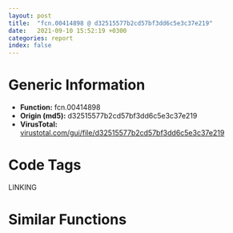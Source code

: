 ```yaml
---
layout: post
title:  "fcn.00414898 @ d32515577b2cd57bf3dd6c5e3c37e219"
date:   2021-09-10 15:52:19 +0300
categories: report
index: false
---
```


# Generic Information
- **Function:** fcn.00414898
- **Origin (md5):** d32515577b2cd57bf3dd6c5e3c37e219
- **VirusTotal:** [virustotal.com/gui/file/d32515577b2cd57bf3dd6c5e3c37e219][virustotal_ref]

# Code Tags
<span class="tag" id="LINKING">LINKING</span>


# Similar Functions
<script type="text/javascript" src="https://www.gstatic.com/charts/loader.js"></script>
<script type="text/javascript">

    google.charts.load('current', {'packages':['corechart']});
    google.charts.setOnLoadCallback(drawChart);

    function drawChart() {
    var data = new google.visualization.DataTable();
        data.addColumn('number', 'X');
        data.addColumn('number', 'Y');
        data.addColumn({type: 'string', role: 'tooltip', 'p': {'html': true}});
        data.addColumn({'type': 'string', 'role': 'style'});
        
        data.addRows([
    [30.375001907348633, -57.48801803588867, '<b><a href="/report/fcn.00414898@d32515577b2cd57bf3dd6c5e3c37e219">fcn.00414898</a><br>@d32515577b2cd57bf3dd6c5e3c37e219</b><br><br>push 0<br>call dword[sym.imp.KERNEL32.dll_GetModuleHandleW]<br>mov ecx eax<br>test ecx ecx<br>jne 0x4148a9<br>xor al al<br>ret<br>mov eax 0x5a4d<br>cmp word[ecx] ax<br>jne 0x4148a6<br>mov eax dword[ecx+0x3c]<br>add eax ecx<br>cmp dword[eax] 0x4550<br>jne 0x4148a6<br>mov ecx 0x10b<br>cmp word[eax+0x18] cx<br>jne 0x4148a6<br>cmp dword[eax+0x74] 0xe<br>jbe 0x4148a6<br>cmp dword[eax+0xe8] 0<br>setne al<br>ret<br>', 'point { fill-color: #e0440e; }'],
[70.84146118164062, -32.65839385986328, '<b><a href="/report/fcn.00409d19@0b073c89b077a27e3496540be7574e33">fcn.00409d19</a><br>@0b073c89b077a27e3496540be7574e33</b><br><br>push 0<br>call dword[sym.imp.KERNEL32.dll_GetModuleHandleW]<br>mov ecx eax<br>test ecx ecx<br>jne 0x409d2a<br>xor al al<br>ret<br>mov eax 0x5a4d<br>cmp word[ecx] ax<br>jne 0x409d27<br>mov eax dword[ecx+0x3c]<br>add eax ecx<br>cmp dword[eax] 0x4550<br>jne 0x409d27<br>mov ecx 0x10b<br>cmp word[eax+0x18] cx<br>jne 0x409d27<br>cmp dword[eax+0x74] 0xe<br>jbe 0x409d27<br>cmp dword[eax+0xe8] 0<br>setne al<br>ret<br>', 'null'],
[66.98311614990234, -87.16788482666016, '<b><a href="/report/fcn.004231b2@c0371bf2f84d37acabd30e547b4cc5fa">fcn.004231b2</a><br>@c0371bf2f84d37acabd30e547b4cc5fa</b><br><br>push 0<br>call dword[sym.imp.KERNEL32.dll_GetModuleHandleW]<br>mov ecx eax<br>test ecx ecx<br>jne 0x4231c3<br>xor al al<br>ret<br>mov eax 0x5a4d<br>cmp word[ecx] ax<br>jne 0x4231c0<br>mov eax dword[ecx+0x3c]<br>add eax ecx<br>cmp dword[eax] 0x4550<br>jne 0x4231c0<br>mov ecx 0x10b<br>cmp word[eax+0x18] cx<br>jne 0x4231c0<br>cmp dword[eax+0x74] 0xe<br>jbe 0x4231c0<br>cmp dword[eax+0xe8] 0<br>setne al<br>ret<br>', 'null'],
[-8.078499794006348, -29.608266830444336, '<b><a href="/report/fcn.0040f580@ce89505d1998cb8719c6ac390eeeb98e">fcn.0040f580</a><br>@ce89505d1998cb8719c6ac390eeeb98e</b><br><br>push 0<br>call dword[sym.imp.KERNEL32.dll_GetModuleHandleW]<br>mov ecx eax<br>test ecx ecx<br>jne 0x40f591<br>xor al al<br>ret<br>mov eax 0x5a4d<br>cmp word[ecx] ax<br>jne 0x40f58e<br>mov eax dword[ecx+0x3c]<br>add eax ecx<br>cmp dword[eax] 0x4550<br>jne 0x40f58e<br>mov ecx 0x10b<br>cmp word[eax+0x18] cx<br>jne 0x40f58e<br>cmp dword[eax+0x74] 0xe<br>jbe 0x40f58e<br>cmp dword[eax+0xe8] 0<br>setne al<br>ret<br>', 'null'],
[-8.356291770935059, -84.25257873535156, '<b><a href="/report/fcn.00404f86@48311276b3cd8adebcd777f7aad326b2">fcn.00404f86</a><br>@48311276b3cd8adebcd777f7aad326b2</b><br><br>push 0<br>call dword[sym.imp.KERNEL32.dll_GetModuleHandleW]<br>mov ecx eax<br>test ecx ecx<br>jne 0x404f97<br>xor al al<br>ret<br>mov eax 0x5a4d<br>cmp word[ecx] ax<br>jne 0x404f94<br>mov eax dword[ecx+0x3c]<br>add eax ecx<br>cmp dword[eax] 0x4550<br>jne 0x404f94<br>mov ecx 0x10b<br>cmp word[eax+0x18] cx<br>jne 0x404f94<br>cmp dword[eax+0x74] 0xe<br>jbe 0x404f94<br>cmp dword[eax+0xe8] 0<br>setne al<br>ret<br>', 'null'],
[47.901710510253906, -17.744937896728516, '<b><a href="/report/fcn.0046e752@6f3954a480bef11309decb3759df55ad">fcn.0046e752</a><br>@6f3954a480bef11309decb3759df55ad</b><br><br>push 0<br>call dword[sym.imp.KERNEL32.dll_GetModuleHandleW]<br>mov ecx eax<br>test ecx ecx<br>jne 0x46e763<br>xor al al<br>ret<br>mov eax 0x5a4d<br>cmp word[ecx] ax<br>jne 0x46e760<br>mov eax dword[ecx+0x3c]<br>add eax ecx<br>cmp dword[eax] 0x4550<br>jne 0x46e760<br>mov ecx 0x10b<br>cmp word[eax+0x18] cx<br>jne 0x46e760<br>cmp dword[eax+0x74] 0xe<br>jbe 0x46e760<br>cmp dword[eax+0xe8] 0<br>setne al<br>ret<br>', 'null'],
[42.79126739501953, -99.18875885009766, '<b><a href="/report/fcn.00415727@d59f9c4f445b9f980173dec064f55091">fcn.00415727</a><br>@d59f9c4f445b9f980173dec064f55091</b><br><br>push 0<br>call dword[sym.imp.KERNEL32.dll_GetModuleHandleW]<br>mov ecx eax<br>test ecx ecx<br>jne 0x415738<br>xor al al<br>ret<br>mov eax 0x5a4d<br>cmp word[ecx] ax<br>jne 0x415735<br>mov eax dword[ecx+0x3c]<br>add eax ecx<br>cmp dword[eax] 0x4550<br>jne 0x415735<br>mov ecx 0x10b<br>cmp word[eax+0x18] cx<br>jne 0x415735<br>cmp dword[eax+0x74] 0xe<br>jbe 0x415735<br>cmp dword[eax+0xe8] 0<br>setne al<br>ret<br>', 'null'],
[14.276883125305176, -98.82317352294922, '<b><a href="/report/fcn.00401db1@70e9569a63e2c5481707e2ba7c663021">fcn.00401db1</a><br>@70e9569a63e2c5481707e2ba7c663021</b><br><br>push 0<br>call dword[sym.imp.KERNEL32.dll_GetModuleHandleW]<br>mov ecx eax<br>test ecx ecx<br>jne 0x401dc2<br>xor al al<br>ret<br>mov eax 0x5a4d<br>cmp word[ecx] ax<br>jne 0x401dbf<br>mov eax dword[ecx+0x3c]<br>add eax ecx<br>cmp dword[eax] 0x4550<br>jne 0x401dbf<br>mov ecx 0x10b<br>cmp word[eax+0x18] cx<br>jne 0x401dbf<br>cmp dword[eax+0x74] 0xe<br>jbe 0x401dbf<br>cmp dword[eax+0xe8] 0<br>setne al<br>ret<br>', 'null'],
[9.285264015197754, -68.08206176757812, '<b><a href="/report/fcn.004231a2@368dd66411b8b6ce2bcd15b0e14af5c0">fcn.004231a2</a><br>@368dd66411b8b6ce2bcd15b0e14af5c0</b><br><br>push 0<br>call dword[sym.imp.KERNEL32.dll_GetModuleHandleW]<br>mov ecx eax<br>test ecx ecx<br>jne 0x4231b3<br>xor al al<br>ret<br>mov eax 0x5a4d<br>cmp word[ecx] ax<br>jne 0x4231b0<br>mov eax dword[ecx+0x3c]<br>add eax ecx<br>cmp dword[eax] 0x4550<br>jne 0x4231b0<br>mov ecx 0x10b<br>cmp word[eax+0x18] cx<br>jne 0x4231b0<br>cmp dword[eax+0x74] 0xe<br>jbe 0x4231b0<br>cmp dword[eax+0xe8] 0<br>setne al<br>ret<br>', 'null'],
[74.31239318847656, -60.3797721862793, '<b><a href="/report/fcn.0046e752@83f49824bfe7c3c24f4b74a2ba6ab65b">fcn.0046e752</a><br>@83f49824bfe7c3c24f4b74a2ba6ab65b</b><br><br>push 0<br>call dword[sym.imp.KERNEL32.dll_GetModuleHandleW]<br>mov ecx eax<br>test ecx ecx<br>jne 0x46e763<br>xor al al<br>ret<br>mov eax 0x5a4d<br>cmp word[ecx] ax<br>jne 0x46e760<br>mov eax dword[ecx+0x3c]<br>add eax ecx<br>cmp dword[eax] 0x4550<br>jne 0x46e760<br>mov ecx 0x10b<br>cmp word[eax+0x18] cx<br>jne 0x46e760<br>cmp dword[eax+0x74] 0xe<br>jbe 0x46e760<br>cmp dword[eax+0xe8] 0<br>setne al<br>ret<br>', 'null'],
[28.768739700317383, -79.8891372680664, '<b><a href="/report/fcn.005673bf@9c2b894b84f59672d8be2e984066f76f">fcn.005673bf</a><br>@9c2b894b84f59672d8be2e984066f76f</b><br><br>push 0<br>call dword[sym.imp.KERNEL32.dll_GetModuleHandleW]<br>mov ecx eax<br>test ecx ecx<br>jne 0x5673d0<br>xor al al<br>ret<br>mov eax 0x5a4d<br>cmp word[ecx] ax<br>jne 0x5673cd<br>mov eax dword[ecx+0x3c]<br>add eax ecx<br>cmp dword[eax] 0x4550<br>jne 0x5673cd<br>mov ecx 0x10b<br>cmp word[eax+0x18] cx<br>jne 0x5673cd<br>cmp dword[eax+0x74] 0xe<br>jbe 0x5673cd<br>cmp dword[eax+0xe8] 0<br>setne al<br>ret<br>', 'null'],
[-13.755805015563965, -56.685428619384766, '<b><a href="/report/fcn.0040efc0@b9e7701b101639a92238161f00b7471e">fcn.0040efc0</a><br>@b9e7701b101639a92238161f00b7471e</b><br><br>push 0<br>call dword[sym.imp.KERNEL32.dll_GetModuleHandleW]<br>mov ecx eax<br>test ecx ecx<br>jne 0x40efd1<br>xor al al<br>ret<br>mov eax 0x5a4d<br>cmp word[ecx] ax<br>jne 0x40efce<br>mov eax dword[ecx+0x3c]<br>add eax ecx<br>cmp dword[eax] 0x4550<br>jne 0x40efce<br>mov ecx 0x10b<br>cmp word[eax+0x18] cx<br>jne 0x40efce<br>cmp dword[eax+0x74] 0xe<br>jbe 0x40efce<br>cmp dword[eax+0xe8] 0<br>setne al<br>ret<br>', 'null'],
[16.424415588378906, -17.365428924560547, '<b><a href="/report/fcn.004328a6@8d996434378dbdbb47e86342be5446c7">fcn.004328a6</a><br>@8d996434378dbdbb47e86342be5446c7</b><br><br>push 0<br>call dword[sym.imp.KERNEL32.dll_GetModuleHandleW]<br>mov ecx eax<br>test ecx ecx<br>jne 0x4328b7<br>xor al al<br>ret<br>mov eax 0x5a4d<br>cmp word[ecx] ax<br>jne 0x4328b4<br>mov eax dword[ecx+0x3c]<br>add eax ecx<br>cmp dword[eax] 0x4550<br>jne 0x4328b4<br>mov ecx 0x10b<br>cmp word[eax+0x18] cx<br>jne 0x4328b4<br>cmp dword[eax+0x74] 0xe<br>jbe 0x4328b4<br>cmp dword[eax+0xe8] 0<br>setne al<br>ret<br>', 'null'],
[51.64464569091797, -47.17885208129883, '<b><a href="/report/fcn.0040efc0@9060907d555cecab3519fcbc82318d7e">fcn.0040efc0</a><br>@9060907d555cecab3519fcbc82318d7e</b><br><br>push 0<br>call dword[sym.imp.KERNEL32.dll_GetModuleHandleW]<br>mov ecx eax<br>test ecx ecx<br>jne 0x40efd1<br>xor al al<br>ret<br>mov eax 0x5a4d<br>cmp word[ecx] ax<br>jne 0x40efce<br>mov eax dword[ecx+0x3c]<br>add eax ecx<br>cmp dword[eax] 0x4550<br>jne 0x40efce<br>mov ecx 0x10b<br>cmp word[eax+0x18] cx<br>jne 0x40efce<br>cmp dword[eax+0x74] 0xe<br>jbe 0x40efce<br>cmp dword[eax+0xe8] 0<br>setne al<br>ret<br>', 'null'],
[49.87192916870117, -70.4324722290039, '<b><a href="/report/fcn.0040efc0@41d541db4a17e11df1b616218be77825">fcn.0040efc0</a><br>@41d541db4a17e11df1b616218be77825</b><br><br>push 0<br>call dword[sym.imp.KERNEL32.dll_GetModuleHandleW]<br>mov ecx eax<br>test ecx ecx<br>jne 0x40efd1<br>xor al al<br>ret<br>mov eax 0x5a4d<br>cmp word[ecx] ax<br>jne 0x40efce<br>mov eax dword[ecx+0x3c]<br>add eax ecx<br>cmp dword[eax] 0x4550<br>jne 0x40efce<br>mov ecx 0x10b<br>cmp word[eax+0x18] cx<br>jne 0x40efce<br>cmp dword[eax+0x74] 0xe<br>jbe 0x40efce<br>cmp dword[eax+0xe8] 0<br>setne al<br>ret<br>', 'null'],
[31.945486068725586, -35.17598342895508, '<b><a href="/report/fcn.0040efc0@e9c6b3bcaa2edc455cb26f1e0f4a513a">fcn.0040efc0</a><br>@e9c6b3bcaa2edc455cb26f1e0f4a513a</b><br><br>push 0<br>call dword[sym.imp.KERNEL32.dll_GetModuleHandleW]<br>mov ecx eax<br>test ecx ecx<br>jne 0x40efd1<br>xor al al<br>ret<br>mov eax 0x5a4d<br>cmp word[ecx] ax<br>jne 0x40efce<br>mov eax dword[ecx+0x3c]<br>add eax ecx<br>cmp dword[eax] 0x4550<br>jne 0x40efce<br>mov ecx 0x10b<br>cmp word[eax+0x18] cx<br>jne 0x40efce<br>cmp dword[eax+0x74] 0xe<br>jbe 0x40efce<br>cmp dword[eax+0xe8] 0<br>setne al<br>ret<br>', 'null'],
[10.576363563537598, -44.88001251220703, '<b><a href="/report/fcn.0040efc0@1bf3bcaca0e582026c935549bb7d8a33">fcn.0040efc0</a><br>@1bf3bcaca0e582026c935549bb7d8a33</b><br><br>push 0<br>call dword[sym.imp.KERNEL32.dll_GetModuleHandleW]<br>mov ecx eax<br>test ecx ecx<br>jne 0x40efd1<br>xor al al<br>ret<br>mov eax 0x5a4d<br>cmp word[ecx] ax<br>jne 0x40efce<br>mov eax dword[ecx+0x3c]<br>add eax ecx<br>cmp dword[eax] 0x4550<br>jne 0x40efce<br>mov ecx 0x10b<br>cmp word[eax+0x18] cx<br>jne 0x40efce<br>cmp dword[eax+0x74] 0xe<br>jbe 0x40efce<br>cmp dword[eax+0xe8] 0<br>setne al<br>ret<br>', 'null'],
[-62.95806884765625, 175.7012939453125, '<b><a href="/report/fcn.00416552@368dd66411b8b6ce2bcd15b0e14af5c0">fcn.00416552</a><br>@368dd66411b8b6ce2bcd15b0e14af5c0</b><br><br>push 0<br>call dword[sym.imp.KERNEL32.dll_GetModuleHandleW]<br>test eax eax<br>je 0x416592<br>mov ecx 0x5a4d<br>cmp word[eax] cx<br>jne 0x416592<br>mov ecx dword[eax+0x3c]<br>add ecx eax<br>cmp dword[ecx] 0x4550<br>jne 0x416592<br>mov eax 0x10b<br>cmp word[ecx+0x18] ax<br>jne 0x416592<br>cmp dword[ecx+0x74] 0xe<br>jbe 0x416592<br>cmp dword[ecx+0xe8] 0<br>je 0x416592<br>mov al 1<br>ret<br>xor al al<br>ret<br>', 'null'],
[-48.31877899169922, 191.1939697265625, '<b><a href="/report/fcn.00408b87@ce89505d1998cb8719c6ac390eeeb98e">fcn.00408b87</a><br>@ce89505d1998cb8719c6ac390eeeb98e</b><br><br>push 0<br>call dword[sym.imp.KERNEL32.dll_GetModuleHandleW]<br>test eax eax<br>je 0x408bc7<br>mov ecx 0x5a4d<br>cmp word[eax] cx<br>jne 0x408bc7<br>mov ecx dword[eax+0x3c]<br>add ecx eax<br>cmp dword[ecx] 0x4550<br>jne 0x408bc7<br>mov eax 0x10b<br>cmp word[ecx+0x18] ax<br>jne 0x408bc7<br>cmp dword[ecx+0x74] 0xe<br>jbe 0x408bc7<br>cmp dword[ecx+0xe8] 0<br>je 0x408bc7<br>mov al 1<br>ret<br>xor al al<br>ret<br>', 'null'],
[-20.511186599731445, 220.42153930664062, '<b><a href="/report/fcn.004085c2@9060907d555cecab3519fcbc82318d7e">fcn.004085c2</a><br>@9060907d555cecab3519fcbc82318d7e</b><br><br>push 0<br>call dword[sym.imp.KERNEL32.dll_GetModuleHandleW]<br>test eax eax<br>je 0x408602<br>mov ecx 0x5a4d<br>cmp word[eax] cx<br>jne 0x408602<br>mov ecx dword[eax+0x3c]<br>add ecx eax<br>cmp dword[ecx] 0x4550<br>jne 0x408602<br>mov eax 0x10b<br>cmp word[ecx+0x18] ax<br>jne 0x408602<br>cmp dword[ecx+0x74] 0xe<br>jbe 0x408602<br>cmp dword[ecx+0xe8] 0<br>je 0x408602<br>mov al 1<br>ret<br>xor al al<br>ret<br>', 'null'],
[-12.352054595947266, 198.84095764160156, '<b><a href="/report/fcn.004085c2@b9e7701b101639a92238161f00b7471e">fcn.004085c2</a><br>@b9e7701b101639a92238161f00b7471e</b><br><br>push 0<br>call dword[sym.imp.KERNEL32.dll_GetModuleHandleW]<br>test eax eax<br>je 0x408602<br>mov ecx 0x5a4d<br>cmp word[eax] cx<br>jne 0x408602<br>mov ecx dword[eax+0x3c]<br>add ecx eax<br>cmp dword[ecx] 0x4550<br>jne 0x408602<br>mov eax 0x10b<br>cmp word[ecx+0x18] ax<br>jne 0x408602<br>cmp dword[ecx+0x74] 0xe<br>jbe 0x408602<br>cmp dword[ecx+0xe8] 0<br>je 0x408602<br>mov al 1<br>ret<br>xor al al<br>ret<br>', 'null'],
[-42.48397445678711, 227.2731475830078, '<b><a href="/report/fcn.0045d443@6f3954a480bef11309decb3759df55ad">fcn.0045d443</a><br>@6f3954a480bef11309decb3759df55ad</b><br><br>push 0<br>call dword[sym.imp.KERNEL32.dll_GetModuleHandleW]<br>test eax eax<br>je 0x45d483<br>mov ecx 0x5a4d<br>cmp word[eax] cx<br>jne 0x45d483<br>mov ecx dword[eax+0x3c]<br>add ecx eax<br>cmp dword[ecx] 0x4550<br>jne 0x45d483<br>mov eax 0x10b<br>cmp word[ecx+0x18] ax<br>jne 0x45d483<br>cmp dword[ecx+0x74] 0xe<br>jbe 0x45d483<br>cmp dword[ecx+0xe8] 0<br>je 0x45d483<br>mov al 1<br>ret<br>xor al al<br>ret<br>', 'null'],
[-35.16365432739258, 204.93020629882812, '<b><a href="/report/fcn.004085c2@41d541db4a17e11df1b616218be77825">fcn.004085c2</a><br>@41d541db4a17e11df1b616218be77825</b><br><br>push 0<br>call dword[sym.imp.KERNEL32.dll_GetModuleHandleW]<br>test eax eax<br>je 0x408602<br>mov ecx 0x5a4d<br>cmp word[eax] cx<br>jne 0x408602<br>mov ecx dword[eax+0x3c]<br>add ecx eax<br>cmp dword[ecx] 0x4550<br>jne 0x408602<br>mov eax 0x10b<br>cmp word[ecx+0x18] ax<br>jne 0x408602<br>cmp dword[ecx+0x74] 0xe<br>jbe 0x408602<br>cmp dword[ecx+0xe8] 0<br>je 0x408602<br>mov al 1<br>ret<br>xor al al<br>ret<br>', 'null'],
[-57.273704528808594, 212.74462890625, '<b><a href="/report/fcn.004085c2@1bf3bcaca0e582026c935549bb7d8a33">fcn.004085c2</a><br>@1bf3bcaca0e582026c935549bb7d8a33</b><br><br>push 0<br>call dword[sym.imp.KERNEL32.dll_GetModuleHandleW]<br>test eax eax<br>je 0x408602<br>mov ecx 0x5a4d<br>cmp word[eax] cx<br>jne 0x408602<br>mov ecx dword[eax+0x3c]<br>add ecx eax<br>cmp dword[ecx] 0x4550<br>jne 0x408602<br>mov eax 0x10b<br>cmp word[ecx+0x18] ax<br>jne 0x408602<br>cmp dword[ecx+0x74] 0xe<br>jbe 0x408602<br>cmp dword[ecx+0xe8] 0<br>je 0x408602<br>mov al 1<br>ret<br>xor al al<br>ret<br>', 'null'],
[-41.01606750488281, 168.81289672851562, '<b><a href="/report/fcn.0045d443@83f49824bfe7c3c24f4b74a2ba6ab65b">fcn.0045d443</a><br>@83f49824bfe7c3c24f4b74a2ba6ab65b</b><br><br>push 0<br>call dword[sym.imp.KERNEL32.dll_GetModuleHandleW]<br>test eax eax<br>je 0x45d483<br>mov ecx 0x5a4d<br>cmp word[eax] cx<br>jne 0x45d483<br>mov ecx dword[eax+0x3c]<br>add ecx eax<br>cmp dword[ecx] 0x4550<br>jne 0x45d483<br>mov eax 0x10b<br>cmp word[ecx+0x18] ax<br>jne 0x45d483<br>cmp dword[ecx+0x74] 0xe<br>jbe 0x45d483<br>cmp dword[ecx+0xe8] 0<br>je 0x45d483<br>mov al 1<br>ret<br>xor al al<br>ret<br>', 'null'],
[-26.24869728088379, 183.38417053222656, '<b><a href="/report/fcn.004085c2@e9c6b3bcaa2edc455cb26f1e0f4a513a">fcn.004085c2</a><br>@e9c6b3bcaa2edc455cb26f1e0f4a513a</b><br><br>push 0<br>call dword[sym.imp.KERNEL32.dll_GetModuleHandleW]<br>test eax eax<br>je 0x408602<br>mov ecx 0x5a4d<br>cmp word[eax] cx<br>jne 0x408602<br>mov ecx dword[eax+0x3c]<br>add ecx eax<br>cmp dword[ecx] 0x4550<br>jne 0x408602<br>mov eax 0x10b<br>cmp word[ecx+0x18] ax<br>jne 0x408602<br>cmp dword[ecx+0x74] 0xe<br>jbe 0x408602<br>cmp dword[ecx+0xe8] 0<br>je 0x408602<br>mov al 1<br>ret<br>xor al al<br>ret<br>', 'null'],
[-71.07987213134766, 197.22372436523438, '<b><a href="/report/fcn.00416562@c0371bf2f84d37acabd30e547b4cc5fa">fcn.00416562</a><br>@c0371bf2f84d37acabd30e547b4cc5fa</b><br><br>push 0<br>call dword[sym.imp.KERNEL32.dll_GetModuleHandleW]<br>test eax eax<br>je 0x4165a2<br>mov ecx 0x5a4d<br>cmp word[eax] cx<br>jne 0x4165a2<br>mov ecx dword[eax+0x3c]<br>add ecx eax<br>cmp dword[ecx] 0x4550<br>jne 0x4165a2<br>mov eax 0x10b<br>cmp word[ecx+0x18] ax<br>jne 0x4165a2<br>cmp dword[ecx+0x74] 0xe<br>jbe 0x4165a2<br>cmp dword[ecx+0xe8] 0<br>je 0x4165a2<br>mov al 1<br>ret<br>xor al al<br>ret<br>', 'null'],
[29.611648559570312, 18.501243591308594, '<b><a href="/report/fcn.0046b600@4fe6510221c33bf023f6abed461fc13f">fcn.0046b600</a><br>@4fe6510221c33bf023f6abed461fc13f</b><br><br>mov eax 1<br>sub esp 0x1c<br>test byte[0x4c9b68] al<br>jne 0x46b634<br>or dword[0x4c9b68] eax<br>push 0x4bcb44<br>push str.user32<br>call dword[sym.imp.KERNEL32.dll_GetModuleHandleW]<br>push eax<br>call dword[sym.imp.KERNEL32.dll_GetProcAddress]<br>mov dword[0x4c9b64] eax<br>jmp 0x46b639<br>mov eax dword[0x4c9b64]<br>test eax eax<br>je 0x46b686<br>mov edx dword[esi+0x28]<br>xor ecx ecx<br>mov dword[esp+4] ecx<br>mov dword[esp+0x10] ecx<br>mov dword[esp+8] ecx<br>mov dword[esp+0xc] ecx<br>mov dword[esp+0x14] ecx<br>mov dword[esp+0x18] ecx<br>movzx ecx byte[esp+0x20]<br>neg ecx<br>sbb ecx ecx<br>and ecx 0x80000000<br>or ecx 2<br>mov dword[esp+4] ecx<br>lea ecx [esp]<br>mov dword[esp+0x10] edx<br>mov edx dword[esi+0x20]<br>push ecx<br>push edx<br>mov dword[esp+8] 0x1c<br>call eax<br>add esp 0x1c<br>ret 4<br>', 'null'],
[45.25815963745117, -189.62164306640625, '<b><a href="/report/fcn.00401b03@8912a6bd1add3d8b86feb51a00252709">fcn.00401b03</a><br>@8912a6bd1add3d8b86feb51a00252709</b><br><br>push esi<br>mov esi dword[esp+8]<br>push 0<br>and dword[esi] 0<br>call dword[sym.imp.KERNEL32.dll_GetModuleHandleA]<br>cmp word[eax] 0x5a4d<br>jne 0x401b2e<br>mov ecx dword[eax+0x3c]<br>test ecx ecx<br>je 0x401b2e<br>add eax ecx<br>mov cl byte[eax+0x1a]<br>mov byte[esi] cl<br>mov al byte[eax+0x1b]<br>mov byte[esi+1] al<br>pop esi<br>ret<br>', 'null'],
[55.090145111083984, -175.6034698486328, '<b><a href="/report/fcn.00401b03@7dd153bad1771b9e8d5266a341ebf949">fcn.00401b03</a><br>@7dd153bad1771b9e8d5266a341ebf949</b><br><br>push esi<br>mov esi dword[esp+8]<br>push 0<br>and dword[esi] 0<br>call dword[sym.imp.KERNEL32.dll_GetModuleHandleA]<br>cmp word[eax] 0x5a4d<br>jne 0x401b2e<br>mov ecx dword[eax+0x3c]<br>test ecx ecx<br>je 0x401b2e<br>add eax ecx<br>mov cl byte[eax+0x1a]<br>mov byte[esi] cl<br>mov al byte[eax+0x1b]<br>mov byte[esi+1] al<br>pop esi<br>ret<br>', 'null'],
[38.00511932373047, -174.174560546875, '<b><a href="/report/fcn.005d2686@4179b381a87b74dcd140154f9010ef86">fcn.005d2686</a><br>@4179b381a87b74dcd140154f9010ef86</b><br><br>push esi<br>mov esi dword[esp+8]<br>push 0<br>and dword[esi] 0<br>call dword[sym.imp.KERNEL32.dll_GetModuleHandleA]<br>cmp word[eax] 0x5a4d<br>jne 0x5d26b1<br>mov ecx dword[eax+0x3c]<br>test ecx ecx<br>je 0x5d26b1<br>add eax ecx<br>mov cl byte[eax+0x1a]<br>mov byte[esi] cl<br>mov al byte[eax+0x1b]<br>mov byte[esi+1] al<br>pop esi<br>ret<br>', 'null'],

        ]);

    var options = {
        title: 'Similarity Plot',
        legend: 'none',
        colors: ['#dedbd9', '#e6693e', '#ec8f6e', '#f3b49f', '#f6c7b6'],
        tooltip: {isHtml: true, trigger: 'both'},
        explorer: {
        actions: ["dragToZoom", "rightClickToReset"],
        },
        chartArea: {
        width: '80%',
        height: '80%'
        },
        width: '100%',
        height: '100%'
    };

    var chart = new google.visualization.ScatterChart(document.getElementById('chart_div'));

    chart.draw(data, options);
    }
    
</script>

<div id="chart_div" style="width: 100%px; height: 100%;"></div>

# Disassembled Code
{% highlight nasm %}

push 0
call dword[sym.imp.KERNEL32.dll_GetModuleHandleW]
mov ecx eax
test ecx ecx
jne 0x4148a9
xor al al
ret
mov eax 0x5a4d
cmp word[ecx] ax
jne 0x4148a6
mov eax dword[ecx+0x3c]
add eax ecx
cmp dword[eax] 0x4550
jne 0x4148a6
mov ecx 0x10b
cmp word[eax+0x18] cx
jne 0x4148a6
cmp dword[eax+0x74] 0xe
jbe 0x4148a6
cmp dword[eax+0xe8] 0
setne al
ret

{% endhighlight %}

[virustotal_ref]: https://www.virustotal.com/gui/file/d32515577b2cd57bf3dd6c5e3c37e219